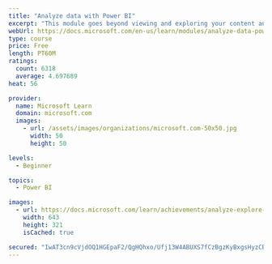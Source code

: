 ```yaml
---
title: "Analyze data with Power BI"
excerpt: "This module goes beyond viewing and exploring your content and explains how to interact with it by working with reports and dashboards to uncover and share new business insights."
webUrl: https://docs.microsoft.com/en-us/learn/modules/analyze-data-power-bi/
type: course
price: Free
length: PT60M
ratings:
  count: 6318
  average: 4.697689
heat: 56

provider:
  name: Microsoft Learn
  domain: microsoft.com
  images:
    - url: /assets/images/organizations/microsoft.com-50x50.jpg
      width: 50
      height: 50

levels:
  - Beginner

topics:
  - Power BI

images:
  - url: https://docs.microsoft.com/learn/achievements/analyze-explore-data-power-bi-social.png
    width: 643
    height: 321
    isCached: true

secured: "IwAT3cn9cVjdOQ1HGEpaF2/QgHQhxo/Ufj13W4ABUXS7fCzBgzKyBxgsHyzCBg35hVyekoX0eh4J3+Ai0t4GLQNDowl7XCnz3/5eWl2t1U+Kx62xiPM8iOmuZpHjOEd3Q/5HoL9O2rLg4q4lNEu1QE7rhaeC5lnB5maD/6Jbz6zqj3n78SNqElLJ1Q2umEr1QeSP+tFK13UNZP7hEs8tpYojzoJ20MwD0j757kKLrqu0+m2KchgrDOe8VsDF4wUxRwI3MbmgcfBaM4uwBan/s1xOEJE6mouLdXLzR9cZ2VM1+LIRCzUKIt+cMC5Pz+dDMVb0z7d2TH/bspPd/sVy9q2wtxccrMofAfbxq74M+FMMFNluQDkotnhl6y+552P1dIMhOtw+vF3Qv0JgMhwFX4SxhJ5SjSAI9cGJFrry0QI=;WcOjGvAx8+VRcWWJpeA66A=="
---
```


